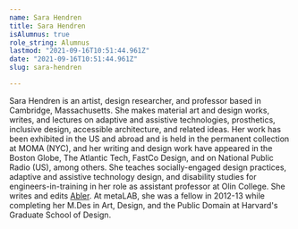 ```yaml
---
name: Sara Hendren
title: Sara Hendren
isAlumnus: true
role_string: Alumnus
lastmod: "2021-09-16T10:51:44.961Z"
date: "2021-09-16T10:51:44.961Z"
slug: sara-hendren

---
```

Sara Hendren is an artist, design researcher, and professor based in Cambridge, Massachusetts. She makes material art and design works, writes, and lectures on adaptive and assistive technologies, prosthetics, inclusive design, accessible architecture, and related ideas. Her work has been exhibited in the US and abroad and is held in the permanent collection at MOMA (NYC), and her writing and design work have appeared in the Boston Globe, The Atlantic Tech, FastCo Design, and on National Public Radio (US), among others. She teaches socially-engaged design practices, adaptive and assistive technology design, and disability studies for engineers-in-training in her role as assistant professor at Olin College. She writes and edits [Abler](https://ablersite.org/). At metaLAB, she was a fellow in 2012-13 while completing her M.Des in Art, Design, and the Public Domain at Harvard's Graduate School of Design.